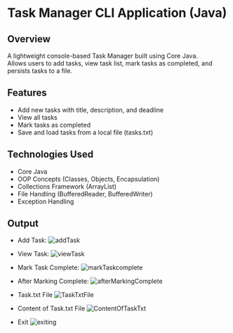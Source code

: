 # Task Manager CLI Application (Java)

## Overview
A lightweight console-based Task Manager built using Core Java.  
Allows users to add tasks, view task list, mark tasks as completed, and persists tasks to a file.

## Features
- Add new tasks with title, description, and deadline
- View all tasks
- Mark tasks as completed
- Save and load tasks from a local file (tasks.txt)

## Technologies Used
- Core Java
- OOP Concepts (Classes, Objects, Encapsulation)
- Collections Framework (ArrayList)
- File Handling (BufferedReader, BufferedWriter)
- Exception Handling

## Output
- Add Task:
![addTask](https://github.com/user-attachments/assets/48c2c32a-07af-4018-bf2b-b3c4a7a0c78a)

- View Task:
![viewTask](https://github.com/user-attachments/assets/b369d2cc-191c-4ec6-ad96-19ca213ac6d5)

- Mark Task Complete:
![markTaskcomplete](https://github.com/user-attachments/assets/196820c9-cc9f-46da-855e-33431f14bb3c)

- After Marking Complete:
![afterMarkingComplete](https://github.com/user-attachments/assets/a4f465b3-fd57-459d-831b-d08b8015afbd)

- Task.txt File
![TaskTxtFile](https://github.com/user-attachments/assets/767f1665-4a6d-4f78-a335-f8733b3c447b)

- Content of Task.txt File
![ContentOfTaskTxt](https://github.com/user-attachments/assets/b36be0b6-0e1b-4668-8d9e-49d888837e85)

- Exit
![exiting](https://github.com/user-attachments/assets/aef9f802-5893-493c-9012-24bf9faf890d)
